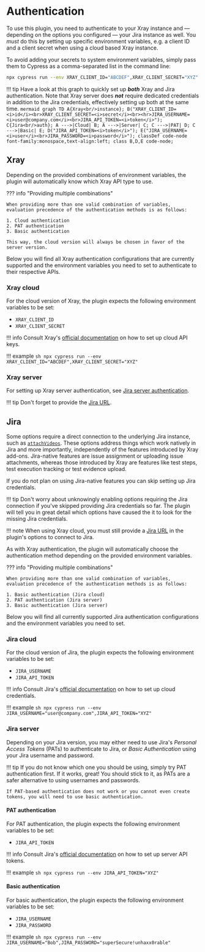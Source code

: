 # Authentication

To use this plugin, you need to authenticate to your Xray instance and &mdash; depending on the options you configured &mdash; your Jira instance as well.
You *must* do this by setting up specific environment variables, e.g. a client ID and a client secret when using a cloud based Xray instance.

To avoid adding your secrets to system environment variables, simply pass them to Cypress as a comma-separated list in the command line:

```sh
npx cypress run --env XRAY_CLIENT_ID="ABCDEF",XRAY_CLIENT_SECRET="XYZ"
```

!!! tip
    Have a look at this graph to quickly set up **_both_** Xray and Jira authentication.
    Note that Xray server does **_not_** require dedicated credentials in addition to the Jira credentials, effectively setting up both at the same time.
    ```mermaid
    graph TD
        A{Xray<br/>instance};
        B("XRAY_CLIENT_ID=<i>id</i><br>XRAY_CLIENT_SECRET=<i>secret</i><br><hr>JIRA_USERNAME=<i>user@company.com</i><br>JIRA_API_TOKEN=<i>token</i>");
        C{Jira<br/>auth};
        A --->|Cloud| B;
        A --->|Server| C;
        C --->|PAT| D;
        C --->|Basic| E;
        D("JIRA_API_TOKEN=<i>token</i>");
        E("JIRA_USERNAME=<i>user</i><br>JIRA_PASSWORD=<i>password</i>");
        classDef code-node font-family:monospace,text-align:left;
        class B,D,E code-node;
    ```

## Xray

Depending on the provided combinations of environment variables, the plugin will automatically know which Xray API type to use.

??? info "Providing multiple combinations"

    When providing more than one valid combination of variables, evaluation precedence of the authentication methods is as follows:

    1. Cloud authentication
    2. PAT authentication
    3. Basic authentication

    This way, the cloud version will always be chosen in favor of the server version.

Below you will find all Xray authentication configurations that are currently supported and the environment variables you need to set to authenticate to their respective APIs.

### Xray cloud

For the cloud version of Xray, the plugin expects the following environment variables to be set:

- `XRAY_CLIENT_ID`
- `XRAY_CLIENT_SECRET`

!!! info
    Consult Xray's [official documentation](https://docs.getxray.app/display/XRAYCLOUD/Global+Settings%3A+API+Keys) on how to set up cloud API keys.

!!! example
    ```sh
    npx cypress run --env XRAY_CLIENT_ID="ABCDEF",XRAY_CLIENT_SECRET="XYZ"
    ```

### Xray server

For setting up Xray server authentication, see [Jira server authentication](#jira-server).

!!! tip
    Don't forget to provide the [Jira URL](jira.md#serverurl).

## Jira

Some options require a direct connection to the underlying Jira instance, such as [`attachVideos`](jira.md#attachvideos).
These options address things which work natively in Jira and more importantly, independently of the features introduced by Xray add-ons.
Jira-native features are issue assignment or uploading issue attachments, whereas those introduced by Xray are features like test steps, test execution tracking or test evidence upload.

If you do not plan on using Jira-native features you can skip setting up Jira credentials.

!!! tip
    Don't worry about unknowingly enabling options requiring the Jira connection if you've skipped providing Jira credentials so far.
    The plugin will tell you in great detail which options have caused the it to look for the missing Jira credentials.

!!! note
    When using Xray cloud, you must still provide a [Jira URL](jira.md#serverurl) in the plugin's options to connect to Jira.

As with Xray authentication, the plugin will automatically choose the authentication method depending on the provided environment variables.

??? info "Providing multiple combinations"

    When providing more than one valid combination of variables, evaluation precedence of the authentication methods is as follows:

    1. Basic authentication (Jira cloud)
    2. PAT authentication (Jira server)
    3. Basic authentication (Jira server)

Below you will find all currently supported Jira authentication configurations and the environment variables you need to set.

### Jira cloud

For the cloud version of Jira, the plugin expects the following environment variables to be set:

- `JIRA_USERNAME`
- `JIRA_API_TOKEN`

!!! info
    Consult Jira's [official documentation](https://developer.atlassian.com/cloud/jira/platform/basic-auth-for-rest-apis/) on how to set up cloud credentials.

!!! example
    ```sh
    npx cypress run --env JIRA_USERNAME="user@company.com",JIRA_API_TOKEN="XYZ"
    ```

### Jira server

Depending on your Jira version, you may either need to use Jira's *Personal Access Tokens* (PATs) to authenticate to Jira, or *Basic Authentication* using your Jira username and password.

!!! tip
    If you do not know which one you should be using, simply try PAT authentication first.
    If it works, great!
    You should stick to it, as PATs are a safer alternative to using usernames and passwords.

    If PAT-based authentication does not work or you cannot even create tokens, you will need to use basic authentication.

#### PAT authentication

For PAT authentication, the plugin expects the following environment variables to be set:

- `JIRA_API_TOKEN`

!!! info
    Consult Jira's [official documentation](https://confluence.atlassian.com/enterprise/using-personal-access-tokens-1026032365.html) on how to set up server API tokens.

!!! example
    ```sh
    npx cypress run --env JIRA_API_TOKEN="XYZ"
    ```

#### Basic authentication

For basic authentication, the plugin expects the following environment variables to be set:

- `JIRA_USERNAME`
- `JIRA_PASSWORD`

!!! example
    ```sh
    npx cypress run --env JIRA_USERNAME="Bob",JIRA_PASSWORD="superSecure!unhaxx0rable"
    ```